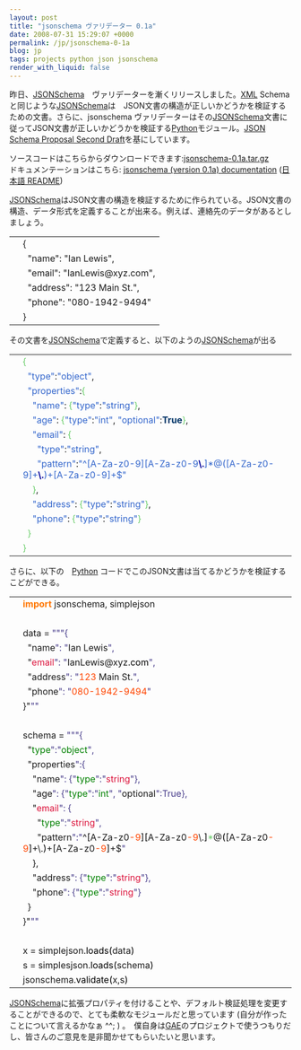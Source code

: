 ```yaml
---
layout: post
title: "jsonschema ヴァリデーター 0.1a"
date: 2008-07-31 15:29:07 +0000
permalink: /jp/jsonschema-0-1a
blog: jp
tags: projects python json jsonschema
render_with_liquid: false
---
```


<p>昨日、<a href="http://tinyurl.com/32qd4v" title="JSONSchema">JSONSchema</a>　ヴァリデーターを漸くリリースしました。<a href="http://en.wikipedia.org/wiki/XML" title="XML">XML</a> Schema と同じような<a href="http://tinyurl.com/32qd4v" title="JSONSchema">JSONSchema</a>は　JSON文書の構造が正しいかどうかを検証するための文書。さらに、jsonschema ヴァリデーターはその<a href="http://tinyurl.com/32qd4v" title="JSONSchema">JSONSchema</a>文書に従ってJSON文書が正しいかどうかを検証する<a href="http://www.python.org/" title="Python">Python</a>モジュール。<a href="http://groups.google.com/group/json-schema/web/json-schema-proposal---second-draft">JSON Schema Proposal Second Draft</a>を基にしています。</p>
<p>ソースコードはこちらからダウンロードできます:<a href="http://jsonschema.googlecode.com/files/jsonschema-0.1a.tar.gz">jsonschema-0.1a.tar.gz</a><br /> ドキュメンテーションはこちら: <a href="http://hg.monologista.jp/json-schema/raw-file/41132f2b2b57/docs/jsonschema.html">jsonschema (version 0.1a) documentation</a> (<a href="http://hg.monologista.jp/json-schema/raw-file/41132f2b2b57/README.ja.utf8.txt">日本語 README</a>)</p>
<p><a href="http://tinyurl.com/32qd4v" title="JSONSchema">JSONSchema</a>はJSON文書の構造を検証するために作られている。JSON文書の構造、データ形式を定義することが出来る。例えば、連絡先のデータがあるとしましょう。</p>
<div class="codeblock amc_text amc_short"><table><tr class="amc_code_odd"><td class="amc_line"><div class="amc1"></div></td><td>{<br /></td></tr><tr class="amc_code_even"><td class="amc_line"><div class="amc2"></div></td><td>&nbsp; &quot;name&quot;: &quot;Ian Lewis&quot;,<br /></td></tr><tr class="amc_code_odd"><td class="amc_line"><div class="amc3"></div></td><td>&nbsp; &quot;email&quot;: &quot;IanLewis@xyz.com&quot;,<br /></td></tr><tr class="amc_code_even"><td class="amc_line"><div class="amc4"></div></td><td>&nbsp; &quot;address&quot;: &quot;123 Main St.&quot;,<br /></td></tr><tr class="amc_code_odd"><td class="amc_line"><div class="amc5"></div></td><td>&nbsp; &quot;phone&quot;: &quot;080-1942-9494&quot;<br /></td></tr><tr class="amc_code_even"><td class="amc_line"><div class="amc6"></div></td><td>}</td></tr></table></div>
<p>その文書を<a href="http://tinyurl.com/32qd4v" title="JSONSchema">JSONSchema</a>で定義すると、以下のようの<a href="http://tinyurl.com/32qd4v" title="JSONSchema">JSONSchema</a>が出る</p>
<div class="codeblock amc_javascript amc_short"><table><tr class="amc_code_odd"><td class="amc_line"><div class="amc1"></div></td><td><span style="color: #66cc66;">&#123;</span><br /></td></tr><tr class="amc_code_even"><td class="amc_line"><div class="amc2"></div></td><td>&nbsp; <span style="color: #3366CC;">&quot;type&quot;</span>:<span style="color: #3366CC;">&quot;object&quot;</span>,<br /></td></tr><tr class="amc_code_odd"><td class="amc_line"><div class="amc3"></div></td><td>&nbsp; <span style="color: #3366CC;">&quot;properties&quot;</span>:<span style="color: #66cc66;">&#123;</span><br /></td></tr><tr class="amc_code_even"><td class="amc_line"><div class="amc4"></div></td><td>&nbsp; &nbsp; <span style="color: #3366CC;">&quot;name&quot;</span>: <span style="color: #66cc66;">&#123;</span><span style="color: #3366CC;">&quot;type&quot;</span>:<span style="color: #3366CC;">&quot;string&quot;</span><span style="color: #66cc66;">&#125;</span>,<br /></td></tr><tr class="amc_code_odd"><td class="amc_line"><div class="amc5"></div></td><td>&nbsp; &nbsp; <span style="color: #3366CC;">&quot;age&quot;</span>: <span style="color: #66cc66;">&#123;</span><span style="color: #3366CC;">&quot;type&quot;</span>:<span style="color: #3366CC;">&quot;int&quot;</span>, <span style="color: #3366CC;">&quot;optional&quot;</span>:<span style="color: #003366; font-weight: bold;">True</span><span style="color: #66cc66;">&#125;</span>,<br /></td></tr><tr class="amc_code_even"><td class="amc_line"><div class="amc6"></div></td><td>&nbsp; &nbsp; <span style="color: #3366CC;">&quot;email&quot;</span>: <span style="color: #66cc66;">&#123;</span><br /></td></tr><tr class="amc_code_odd"><td class="amc_line"><div class="amc7"></div></td><td>&nbsp; &nbsp; &nbsp; <span style="color: #3366CC;">&quot;type&quot;</span>:<span style="color: #3366CC;">&quot;string&quot;</span>,<br /></td></tr><tr class="amc_code_even"><td class="amc_line"><div class="amc8"></div></td><td>&nbsp; &nbsp; &nbsp; <span style="color: #3366CC;">&quot;pattern&quot;</span>:<span style="color: #3366CC;">&quot;^[A-Za-z0-9][A-Za-z0-9<span style="color: #000099; font-weight: bold;">\.</span>]*@([A-Za-z0-9]+<span style="color: #000099; font-weight: bold;">\.</span>)+[A-Za-z0-9]+$&quot;</span><br /></td></tr><tr class="amc_code_odd"><td class="amc_line"><div class="amc9"></div></td><td>&nbsp; &nbsp; <span style="color: #66cc66;">&#125;</span>,<br /></td></tr><tr class="amc_code_even"><td class="amc_line"><div class="amc0"><div class="amc1"></div></div></td><td>&nbsp; &nbsp; <span style="color: #3366CC;">&quot;address&quot;</span>: <span style="color: #66cc66;">&#123;</span><span style="color: #3366CC;">&quot;type&quot;</span>:<span style="color: #3366CC;">&quot;string&quot;</span><span style="color: #66cc66;">&#125;</span>,<br /></td></tr><tr class="amc_code_odd"><td class="amc_line"><div class="amc1"><div class="amc1"></div></div></td><td>&nbsp; &nbsp; <span style="color: #3366CC;">&quot;phone&quot;</span>: <span style="color: #66cc66;">&#123;</span><span style="color: #3366CC;">&quot;type&quot;</span>:<span style="color: #3366CC;">&quot;string&quot;</span><span style="color: #66cc66;">&#125;</span><br /></td></tr><tr class="amc_code_even"><td class="amc_line"><div class="amc2"><div class="amc1"></div></div></td><td>&nbsp; <span style="color: #66cc66;">&#125;</span><br /></td></tr><tr class="amc_code_odd"><td class="amc_line"><div class="amc3"><div class="amc1"></div></div></td><td><span style="color: #66cc66;">&#125;</span></td></tr></table></div>
<p>さらに、以下の　<a href="http://www.python.org/" title="Python">Python</a> コードでこのJSON文書は当てるかどうかを検証するこどができる。</p>
<div class="codeblock amc_python amc_long"><table><tr class="amc_code_odd"><td class="amc_line"><div class="amc1"></div></td><td><span style="color: #ff7700;font-weight:bold;">import</span> jsonschema, simplejson<br /></td></tr><tr class="amc_code_even"><td class="amc_line"><div class="amc2"></div></td><td><br /></td></tr><tr class="amc_code_odd"><td class="amc_line"><div class="amc3"></div></td><td>data = <span style="color: #483d8b;">&quot;&quot;</span><span style="color: #483d8b;">&quot;{<br /></td></tr><tr class="amc_code_even"><td class="amc_line"><div class="amc4"></div></td><td>&nbsp; &quot;</span>name<span style="color: #483d8b;">&quot;: &quot;</span>Ian Lewis<span style="color: #483d8b;">&quot;,<br /></td></tr><tr class="amc_code_odd"><td class="amc_line"><div class="amc5"></div></td><td>&nbsp; &quot;</span><span style="color: #dc143c;">email</span><span style="color: #483d8b;">&quot;: &quot;</span>IanLewis@xyz.<span style="color: black;">com</span><span style="color: #483d8b;">&quot;,<br /></td></tr><tr class="amc_code_even"><td class="amc_line"><div class="amc6"></div></td><td>&nbsp; &quot;</span>address<span style="color: #483d8b;">&quot;: &quot;</span><span style="color: #ff4500;">123</span> Main St.<span style="color: #483d8b;">&quot;,<br /></td></tr><tr class="amc_code_odd"><td class="amc_line"><div class="amc7"></div></td><td>&nbsp; &quot;</span>phone<span style="color: #483d8b;">&quot;: &quot;</span><span style="color: #ff4500;">080</span><span style="color: #ff4500;">-1942</span><span style="color: #ff4500;">-9494</span><span style="color: #483d8b;">&quot;<br /></td></tr><tr class="amc_code_even"><td class="amc_line"><div class="amc8"></div></td><td>}&quot;</span><span style="color: #483d8b;">&quot;&quot;</span><br /></td></tr><tr class="amc_code_odd"><td class="amc_line"><div class="amc9"></div></td><td><br /></td></tr><tr class="amc_code_even"><td class="amc_line"><div class="amc0"><div class="amc1"></div></div></td><td>schema = <span style="color: #483d8b;">&quot;&quot;</span><span style="color: #483d8b;">&quot;{<br /></td></tr><tr class="amc_code_odd"><td class="amc_line"><div class="amc1"><div class="amc1"></div></div></td><td>&nbsp; &quot;</span><span style="color: #008000;">type</span><span style="color: #483d8b;">&quot;:&quot;</span><span style="color: #008000;">object</span><span style="color: #483d8b;">&quot;,<br /></td></tr><tr class="amc_code_even"><td class="amc_line"><div class="amc2"><div class="amc1"></div></div></td><td>&nbsp; &quot;</span>properties<span style="color: #483d8b;">&quot;:{<br /></td></tr><tr class="amc_code_odd"><td class="amc_line"><div class="amc3"><div class="amc1"></div></div></td><td>&nbsp; &nbsp; &quot;</span>name<span style="color: #483d8b;">&quot;: {&quot;</span><span style="color: #008000;">type</span><span style="color: #483d8b;">&quot;:&quot;</span><span style="color: #dc143c;">string</span><span style="color: #483d8b;">&quot;},<br /></td></tr><tr class="amc_code_even"><td class="amc_line"><div class="amc4"><div class="amc1"></div></div></td><td>&nbsp; &nbsp; &quot;</span>age<span style="color: #483d8b;">&quot;: {&quot;</span><span style="color: #008000;">type</span><span style="color: #483d8b;">&quot;:&quot;</span><span style="color: #008000;">int</span><span style="color: #483d8b;">&quot;, &quot;</span>optional<span style="color: #483d8b;">&quot;:True},<br /></td></tr><tr class="amc_code_odd"><td class="amc_line"><div class="amc5"><div class="amc1"></div></div></td><td>&nbsp; &nbsp; &quot;</span><span style="color: #dc143c;">email</span><span style="color: #483d8b;">&quot;: {<br /></td></tr><tr class="amc_code_even"><td class="amc_line"><div class="amc6"><div class="amc1"></div></div></td><td>&nbsp; &nbsp; &nbsp; &quot;</span><span style="color: #008000;">type</span><span style="color: #483d8b;">&quot;:&quot;</span><span style="color: #dc143c;">string</span><span style="color: #483d8b;">&quot;,<br /></td></tr><tr class="amc_code_odd"><td class="amc_line"><div class="amc7"><div class="amc1"></div></div></td><td>&nbsp; &nbsp; &nbsp; &quot;</span>pattern<span style="color: #483d8b;">&quot;:&quot;</span>^<span style="color: black;">&#91;</span>A-Za-z0<span style="color: #ff4500;">-9</span><span style="color: black;">&#93;</span><span style="color: black;">&#91;</span>A-Za-z0<span style="color: #ff4500;">-9</span>\.<span style="color: black;">&#93;</span><span style="color: #66cc66;">*</span>@<span style="color: black;">&#40;</span><span style="color: black;">&#91;</span>A-Za-z0<span style="color: #ff4500;">-9</span><span style="color: black;">&#93;</span>+\.<span style="color: black;">&#41;</span>+<span style="color: black;">&#91;</span>A-Za-z0<span style="color: #ff4500;">-9</span><span style="color: black;">&#93;</span>+$<span style="color: #483d8b;">&quot;<br /></td></tr><tr class="amc_code_even"><td class="amc_line"><div class="amc8"><div class="amc1"></div></div></td><td>&nbsp; &nbsp; },<br /></td></tr><tr class="amc_code_odd"><td class="amc_line"><div class="amc9"><div class="amc1"></div></div></td><td>&nbsp; &nbsp; &quot;</span>address<span style="color: #483d8b;">&quot;: {&quot;</span><span style="color: #008000;">type</span><span style="color: #483d8b;">&quot;:&quot;</span><span style="color: #dc143c;">string</span><span style="color: #483d8b;">&quot;},<br /></td></tr><tr class="amc_code_even"><td class="amc_line"><div class="amc0"><div class="amc2"></div></div></td><td>&nbsp; &nbsp; &quot;</span>phone<span style="color: #483d8b;">&quot;: {&quot;</span><span style="color: #008000;">type</span><span style="color: #483d8b;">&quot;:&quot;</span><span style="color: #dc143c;">string</span><span style="color: #483d8b;">&quot;}<br /></td></tr><tr class="amc_code_odd"><td class="amc_line"><div class="amc1"><div class="amc2"></div></div></td><td>&nbsp; }<br /></td></tr><tr class="amc_code_even"><td class="amc_line"><div class="amc2"><div class="amc2"></div></div></td><td>}&quot;</span><span style="color: #483d8b;">&quot;&quot;</span><br /></td></tr><tr class="amc_code_odd"><td class="amc_line"><div class="amc3"><div class="amc2"></div></div></td><td><br /></td></tr><tr class="amc_code_even"><td class="amc_line"><div class="amc4"><div class="amc2"></div></div></td><td>x = simplejson.<span style="color: black;">loads</span><span style="color: black;">&#40;</span>data<span style="color: black;">&#41;</span><br /></td></tr><tr class="amc_code_odd"><td class="amc_line"><div class="amc5"><div class="amc2"></div></div></td><td>s = simplesjson.<span style="color: black;">loads</span><span style="color: black;">&#40;</span>schema<span style="color: black;">&#41;</span><br /></td></tr><tr class="amc_code_even"><td class="amc_line"><div class="amc6"><div class="amc2"></div></div></td><td>jsonschema.<span style="color: black;">validate</span><span style="color: black;">&#40;</span>x,s<span style="color: black;">&#41;</span></td></tr></table></div>
<p><a href="http://tinyurl.com/32qd4v" title="JSONSchema">JSONSchema</a>に拡張プロパティを付けることや、デフォルト検証処理を変更することができるので、とても柔軟なモジュールだと思っています (自分が作ったことについて言えるかなぁ ^^; ) 。　僕自身は<a href="http://code.google.com/appengine/" title="Google App Engine">GAE</a>のプロジェクトで使うつもりだし、皆さんのご意見を是非聞かせてもらいたいと思います。</p>
